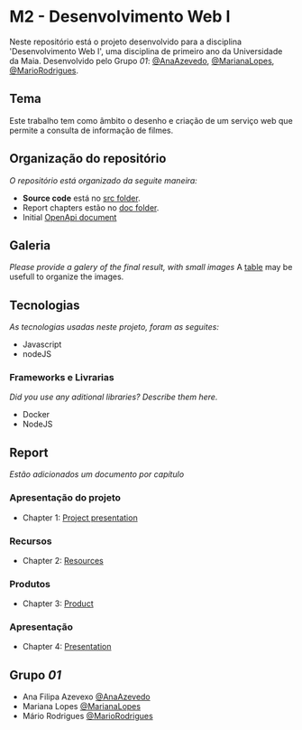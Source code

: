 # M2 - Desenvolvimento Web I

Neste repositório está o projeto desenvolvido para a disciplina 'Desenvolvimento Web I', uma disciplina de primeiro ano da Universidade da Maia. Desenvolvido pelo Grupo _01_: [@AnaAzevedo](https://github.com/AnaAzevedo2), [@MarianaLopes](https://github.com/marlope02), [@MarioRodrigues](https://github.com/MarioRodrigues2304).

## Tema 

Este trabalho tem como âmbito o desenho e criação de um serviço web que permite a consulta de informação de filmes.

## Organização do repositório

_O repositório está organizado da seguite maneira:_
* **Source code** está no [src folder](src/).
* Report chapters estão no [doc folder](doc/).
* Initial [OpenApi document](api/openapi.yaml)

## Galeria

_Please provide a galery of the final result, with small images_
A [table](https://www.markdownguide.org/extended-syntax/#tables) may be usefull to organize the images.

## Tecnologias

_As tecnologias usadas neste projeto, foram as seguites:_
* Javascript
* nodeJS


### Frameworks e Livrarias

_Did you use any aditional libraries? Describe them here._
* Docker
* NodeJS

## Report
_Estão adicionados um documento por capítulo_

### Apresentação do projeto
* Chapter 1: [Project presentation](doc/c1.md)
### Recursos
* Chapter 2: [Resources](doc/c2.md)
### Produtos
* Chapter 3: [Product](doc/c3.md)
### Apresentação
* Chapter 4: [Presentation](doc/c4.md)

## Grupo _01_
* Ana Filipa Azevexo [@AnaAzevedo](https://github.com/AnaAzevedo2) 
* Mariana Lopes [@MarianaLopes](https://github.com/marlope02) 
* Mário Rodrigues [@MarioRodrigues](https://github.com/MarioRodrigues2304)

